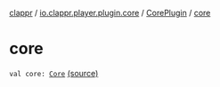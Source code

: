 [clappr](../../index.md) / [io.clappr.player.plugin.core](../index.md) / [CorePlugin](index.md) / [core](.)

# core

`val core: `[`Core`](../../io.clappr.player.components/-core/index.md) [(source)](https://github.com/clappr/clappr-android/tree/dev/clappr/src/main/kotlin/io/clappr/player/plugin/Core/CorePlugin.kt#L7)